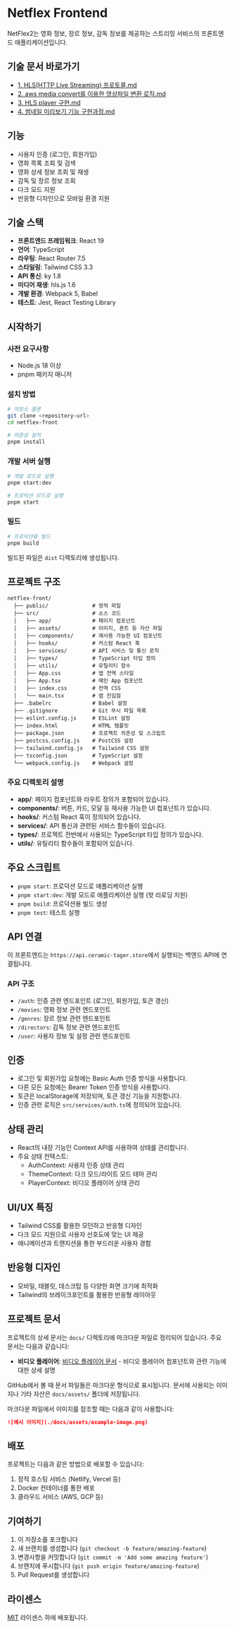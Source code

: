 # Netflex Frontend

NetFlex2는 영화 정보, 장르 정보, 감독 정보를 제공하는 스트리밍 서비스의 프론트엔드 애플리케이션입니다.

## 기술 문서 바로가기
- [1. HLS(HTTP Live Streaming) 프로토콜.md](docs/1.%20HLS%28HTTP%20Live%20Streaming%29%20%ED%94%84%EB%A1%9C%ED%86%A0%EC%BD%9C.md)
- [2. aws media convert를 이용한 영상파일 변환 로직.md](docs/2.%20aws%20media%20convert%EB%A5%BC%20%EC%9D%B4%EC%9A%A9%ED%95%9C%20%EC%98%81%EC%83%81%ED%8C%8C%EC%9D%BC%20%EB%B3%80%ED%99%98%20%EB%A1%9C%EC%A7%81.md)
- [3. HLS player 구현.md](docs/3.%20HLS%20player%20%EA%B5%AC%ED%98%84.md)
- [4. 썸네일 미리보기 기능 구현과정.md](docs/4.%20%EC%8D%B8%EB%84%A4%EC%9D%BC%20%EB%AF%B8%EB%A6%AC%EB%B3%B4%EA%B8%B0%20%EA%B8%B0%EB%8A%A5%20%EA%B5%AC%ED%98%84%EA%B3%BC%EC%A0%95.md)

## 기능

- 사용자 인증 (로그인, 회원가입)
- 영화 목록 조회 및 검색
- 영화 상세 정보 조회 및 재생
- 감독 및 장르 정보 조회
- 다크 모드 지원
- 반응형 디자인으로 모바일 환경 지원

## 기술 스택

- **프론트엔드 프레임워크**: React 19
- **언어**: TypeScript
- **라우팅**: React Router 7.5
- **스타일링**: Tailwind CSS 3.3
- **API 통신**: ky 1.8
- **미디어 재생**: hls.js 1.6
- **개발 환경**: Webpack 5, Babel
- **테스트**: Jest, React Testing Library

## 시작하기

### 사전 요구사항

- Node.js 18 이상
- pnpm 패키지 매니저

### 설치 방법

```bash
# 저장소 클론
git clone <repository-url>
cd netflex-front

# 의존성 설치
pnpm install
```

### 개발 서버 실행

```bash
# 개발 모드로 실행
pnpm start:dev

# 프로덕션 모드로 실행
pnpm start
```
### 빌드

```bash
# 프로덕션용 빌드
pnpm build
```

빌드된 파일은 `dist` 디렉토리에 생성됩니다.

## 프로젝트 구조

```
netflex-front/
  ├── public/              # 정적 파일
  ├── src/                 # 소스 코드
  │   ├── app/             # 페이지 컴포넌트
  │   ├── assets/          # 이미지, 폰트 등 자산 파일
  │   ├── components/      # 재사용 가능한 UI 컴포넌트
  │   ├── hooks/           # 커스텀 React 훅
  │   ├── services/        # API 서비스 및 통신 로직
  │   ├── types/           # TypeScript 타입 정의
  │   ├── utils/           # 유틸리티 함수
  │   ├── App.css          # 앱 전역 스타일
  │   ├── App.tsx          # 메인 App 컴포넌트
  │   ├── index.css        # 전역 CSS
  │   └── main.tsx         # 앱 진입점
  ├── .babelrc             # Babel 설정
  ├── .gitignore           # Git 무시 파일 목록
  ├── eslint.config.js     # ESLint 설정
  ├── index.html           # HTML 템플릿
  ├── package.json         # 프로젝트 의존성 및 스크립트
  ├── postcss.config.js    # PostCSS 설정
  ├── tailwind.config.js   # Tailwind CSS 설정
  ├── tsconfig.json        # TypeScript 설정
  └── webpack.config.js    # Webpack 설정
```

### 주요 디렉토리 설명

- **app/**: 페이지 컴포넌트와 라우트 정의가 포함되어 있습니다.
- **components/**: 버튼, 카드, 모달 등 재사용 가능한 UI 컴포넌트가 있습니다.
- **hooks/**: 커스텀 React 훅이 정의되어 있습니다.
- **services/**: API 통신과 관련된 서비스 함수들이 있습니다.
- **types/**: 프로젝트 전반에서 사용되는 TypeScript 타입 정의가 있습니다.
- **utils/**: 유틸리티 함수들이 포함되어 있습니다.

## 주요 스크립트

- `pnpm start`: 프로덕션 모드로 애플리케이션 실행
- `pnpm start:dev`: 개발 모드로 애플리케이션 실행 (핫 리로딩 지원)
- `pnpm build`: 프로덕션용 빌드 생성
- `pnpm test`: 테스트 실행

## API 연결

이 프론트엔드는 `https://api.ceramic-tager.store`에서 실행되는 백엔드 API에 연결됩니다. 

### API 구조

- `/auth`: 인증 관련 엔드포인트 (로그인, 회원가입, 토큰 갱신)
- `/movies`: 영화 정보 관련 엔드포인트
- `/genres`: 장르 정보 관련 엔드포인트
- `/directors`: 감독 정보 관련 엔드포인트
- `/user`: 사용자 정보 및 설정 관련 엔드포인트

## 인증

- 로그인 및 회원가입 요청에는 Basic Auth 인증 방식을 사용합니다.
- 다른 모든 요청에는 Bearer Token 인증 방식을 사용합니다.
- 토큰은 localStorage에 저장되며, 토큰 갱신 기능을 지원합니다.
- 인증 관련 로직은 `src/services/auth.ts`에 정의되어 있습니다.

## 상태 관리

- React의 내장 기능인 Context API를 사용하여 상태를 관리합니다.
- 주요 상태 컨텍스트:
  - AuthContext: 사용자 인증 상태 관리
  - ThemeContext: 다크 모드/라이트 모드 테마 관리
  - PlayerContext: 비디오 플레이어 상태 관리

## UI/UX 특징

- Tailwind CSS를 활용한 모던하고 반응형 디자인
- 다크 모드 지원으로 사용자 선호도에 맞는 UI 제공
- 애니메이션과 트랜지션을 통한 부드러운 사용자 경험

## 반응형 디자인

- 모바일, 태블릿, 데스크탑 등 다양한 화면 크기에 최적화
- Tailwind의 브레이크포인트를 활용한 반응형 레이아웃

## 프로젝트 문서

프로젝트의 상세 문서는 `docs/` 디렉토리에 마크다운 파일로 정리되어 있습니다. 주요 문서는 다음과 같습니다:

- **비디오 플레이어**: [비디오 플레이어 문서](./docs/video-player.md) - 비디오 플레이어 컴포넌트와 관련 기능에 대한 상세 설명

GitHub에서 볼 때 문서 파일들은 마크다운 형식으로 표시됩니다. 문서에 사용되는 이미지나 기타 자산은 `docs/assets/` 폴더에 저장됩니다.

마크다운 파일에서 이미지를 참조할 때는 다음과 같이 사용합니다:
```markdown
![예시 이미지](./docs/assets/example-image.png)
```

## 배포

프로젝트는 다음과 같은 방법으로 배포할 수 있습니다:

1. 정적 호스팅 서비스 (Netlify, Vercel 등)
2. Docker 컨테이너를 통한 배포
3. 클라우드 서비스 (AWS, GCP 등)

## 기여하기

1. 이 저장소를 포크합니다
2. 새 브랜치를 생성합니다 (`git checkout -b feature/amazing-feature`)
3. 변경사항을 커밋합니다 (`git commit -m 'Add some amazing feature'`)
4. 브랜치에 푸시합니다 (`git push origin feature/amazing-feature`)
5. Pull Request를 생성합니다

## 라이센스

[MIT](LICENSE) 라이센스 하에 배포됩니다.

